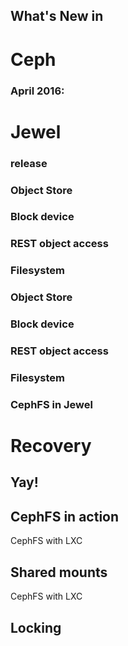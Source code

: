 ## What's New in
# Ceph


### April 2016:
# Jewel
### release


### Object Store
### Block device
### REST object access
### Filesystem


### Object Store
### Block device
### REST object access
### Filesystem


### CephFS in Jewel
# Recovery
## Yay!


## CephFS in action


<!-- .slide: data-background-iframe="http://localhost:4200/" data-background-size="contain" -->


CephFS with LXC
## Shared mounts


<!-- .slide: data-background-iframe="http://localhost:4200/" data-background-size="contain" -->


CephFS with LXC
## Locking


<!-- .slide: data-background-iframe="http://localhost:4200/" data-background-size="contain" -->
